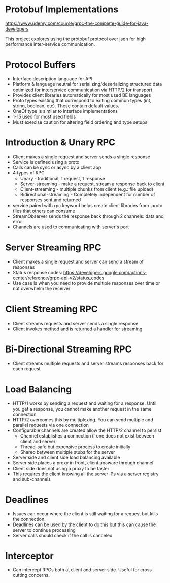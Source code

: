 # Protobuf Implementations

https://www.udemy.com/course/grpc-the-complete-guide-for-java-developers 

This project explores using the protobuf protocol over json for high performance inter-service communication.

# Protocol Buffers
* Interface description language for API
* Platform & language neutral for serializing/deserializing structured data optimized for interservice communication via HTTP/2 for transport
* Provides client libraries automatically for most used BE languages
* Proto types existing that correspond to exiting common types (int, string, boolean, etc). These contain default values.
* OneOf type is similar to interface implementations
* 1-15 used for most used fields
* Must exercise caution for altering field ordering and type setups

# Introduction & Unary RPC
* Client makes a single request and server sends a single response
* Service is defined using a proto
* Calls can be sync or async by a client app
* 4 types of RPC
  * Unary - traditional, 1 request, 1 response
  * Server-streaming - make a request, stream a response back to client
  * Client-streaming - multiple chunks from client (e.g.: file upload)
  * Bidirectional-streaming - Completely independent for number of responses sent and returned
* service paired with rpc keyword helps create client libraries from .proto files that others can consume
* StreamObserver sends the response back through 2 channels: data and error
* Channels are used to communicating with server's port

# Server Streaming RPC
* Client makes a single request and server can send a stream of responses
* Status response codes: https://developers.google.com/actions-center/reference/grpc-api-v2/status_codes
* Use case is when you need to provide multiple responses over time or not overwhelm the receiver

# Client Streaming RPC
* Client streams requests and server sends a single response
* Client invokes method and is returned a handler for streaming

# Bi-Directional Streaming RPC
* Client streams multiple requests and server streams responses back for each request

# Load Balancing
* HTTP/1 works by sending a request and waiting for a response. Until you get a response, you cannot make another request in the same connection
* HTTP/2 overcomes this by multiplexing. You can send multiple and parallel requests via one connection
* Configurable channels are created allow the HTTP/2 channel to persist
  * Channel establishes a connection if one does not exist between client and server
  * Thread-safe but expensive process to create initially
  * Shared between multiple stubs for the server
* Server side and client side load balancing available
* Server side places a proxy in front, client unaware through channel
* Client side does not using a proxy to be faster
 * This requires the client knowing all the server IPs via a server registry and sub-channels
 
# Deadlines
* Issues can occur where the client is still waiting for a request but kills the connection.
* Deadlines can be used by the client to do this but this can cause the server to continue processing
* Server calls should check if the call is canceled

# Interceptor
* Can intercept RPCs both at client and server side. Useful for cross-cutting concerns.

